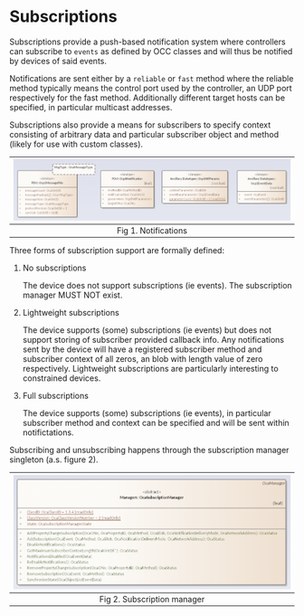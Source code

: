 # Subscriptions

Subscriptions provide a push-based notification system where controllers can subscribe to `events` as defined by OCC classes and will thus be notified by devices of said events.

Notifications are sent either by a `reliable` or `fast` method where the reliable method typically means the control port used by the controller, an UDP port respectively for the fast method. Additionally different target hosts can be specified, in particular multicast addresses.

Subscriptions also provide a means for subscribers to specify context consisting of arbitrary data and particular subscriber object and method (likely for use with custom classes).

| ![Notifications](subscriptions_notifications.png "Notifications") |
|:--:|
| Fig 1. Notifications |

Three forms of subscription support are formally defined:

1. No subscriptions

   The device does not support subscriptions (ie events). The subscription manager MUST NOT exist.

2. Lightweight subscriptions

   The device supports (some) subscriptions (ie events) but does not support storing of subscriber provided callback info. Any notifications sent by the device will have a registered subscriber method and subscriber context of all zeros, an blob with length value of zero respectively.
   Lightweight subscriptions are particularly interesting to constrained devices.

3. Full subscriptions

   The device supports (some) subscriptions (ie events), in particular subscriber method and context can be specified and will be sent within notifictations.

Subscribing and unsubscribing happens through the subscription manager singleton (a.s. figure 2).

| ![Subscription manager](subscriptions_manager.png "Subscription manager") |
|:--:|
| Fig 2. Subscription manager |
